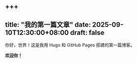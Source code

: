 +++
---
title: "我的第一篇文章"
date: 2025-09-10T12:30:00+08:00
draft: false 
---

你好，世界！这是我用 Hugo 和 GitHub Pages 搭建的第一篇博客。

**欢迎你！**
